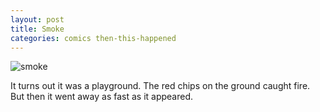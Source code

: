 ```yaml
---
layout: post
title: Smoke
categories: comics then-this-happened
---
```

![smoke](/public/images/june-07-2017-comics.png)

It turns out it was a playground. The red chips on the ground caught fire. But then it went away as fast as it appeared. 
